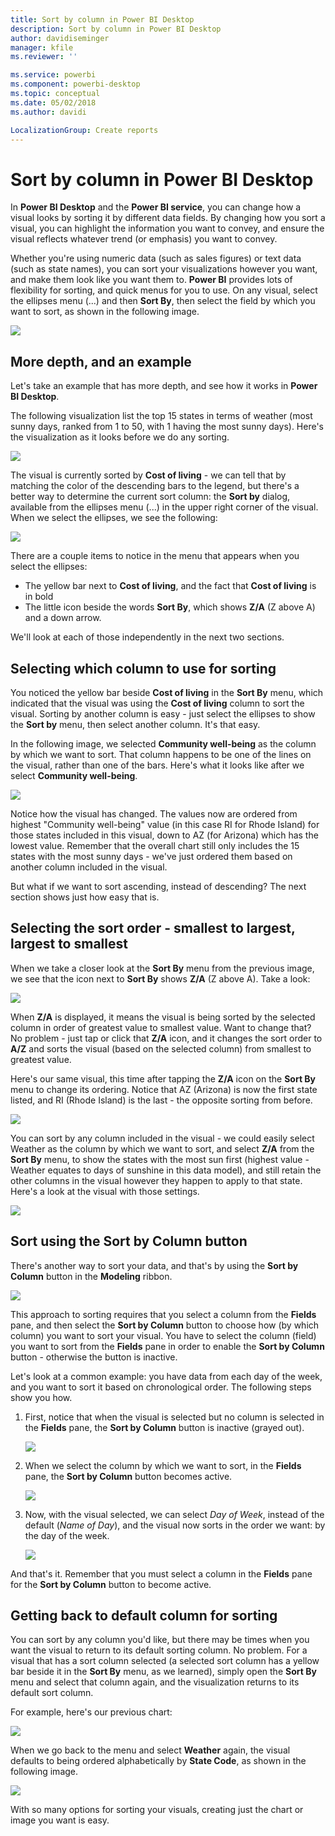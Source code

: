 ```yaml
---
title: Sort by column in Power BI Desktop
description: Sort by column in Power BI Desktop
author: davidiseminger
manager: kfile
ms.reviewer: ''

ms.service: powerbi
ms.component: powerbi-desktop
ms.topic: conceptual
ms.date: 05/02/2018
ms.author: davidi

LocalizationGroup: Create reports
---
```

# Sort by column in Power BI Desktop
In **Power BI Desktop** and the **Power BI service**, you can change how a visual looks by sorting it by different data fields. By changing how you sort a visual, you can highlight the information you want to convey, and ensure the visual reflects whatever trend (or emphasis) you want to convey.

Whether you're using numeric data (such as sales figures) or text data (such as state names), you can sort your visualizations however you want, and make them look like you want them to.  **Power BI** provides lots of flexibility for sorting, and quick menus for you to use. On any visual, select the ellipses menu (...) and then **Sort By**, then select the field by which you want to sort, as shown in the following image.

![](media/desktop-sort-by-column/sortbycolumn_2.png)

## More depth, and an example
Let's take an example that has more depth, and see how it works in **Power BI Desktop**.

The following visualization list the top 15 states in terms of weather (most sunny days, ranked from 1 to 50, with 1 having the most sunny days). Here's the visualization as it looks before we do any sorting.

![](media/desktop-sort-by-column/sortbycolumn_1.png)

The visual is currently sorted by **Cost of living** - we can tell that by matching the color of the descending bars to the legend, but there's a better way to determine the current sort column: the **Sort by** dialog, available from the ellipses menu (...) in the upper right corner of the visual. When we select the ellipses, we see the following:

![](media/desktop-sort-by-column/sortbycolumn_2.png)

There are a couple items to notice in the menu that appears when you select the ellipses:

* The yellow bar next to **Cost of living**, and the fact that **Cost of living** is in bold
* The little icon beside the words **Sort By**, which shows **Z/A** (Z above A) and a down arrow.

We'll look at each of those independently in the next two sections.

## Selecting which column to use for sorting
You noticed the yellow bar beside **Cost of living** in the **Sort By** menu, which indicated that the visual was using the **Cost of living** column to sort the visual. Sorting by another column is easy - just select the ellipses to show the **Sort by** menu, then select another column. It's that easy.

In the following image, we selected **Community well-being** as the column by which we want to sort. That column happens to be one of the lines on the visual, rather than one of the bars. Here's what it looks like after we select **Community well-being**.

![](media/desktop-sort-by-column/sortbycolumn_3.png)

Notice how the visual has changed. The values now are ordered from highest "Community well-being" value (in this case RI for Rhode Island) for those states included in this visual, down to AZ (for Arizona) which has the lowest value. Remember that the overall chart still only includes the 15 states with the most sunny days - we've just ordered them based on another column included in the visual.

But what if we want to sort ascending, instead of descending? The next section shows just how easy that is.

## Selecting the sort order - smallest to largest, largest to smallest
When we take a closer look at the **Sort By** menu from the previous image, we see that the icon next to **Sort By** shows **Z/A** (Z above A). Take a look:

![](media/desktop-sort-by-column/sortbycolumn_4.png)

When **Z/A** is displayed, it means the visual is being sorted by the selected column in order of greatest value to smallest value. Want to change that? No problem - just tap or click that **Z/A** icon, and it changes the sort order to **A/Z** and sorts the visual (based on the selected column) from smallest to greatest value.

Here's our same visual, this time after tapping the **Z/A** icon on the **Sort By** menu to change its ordering. Notice that AZ (Arizona) is now the first state listed, and RI (Rhode Island) is the last - the opposite sorting from before.

![](media/desktop-sort-by-column/sortbycolumn_5.png)

You can sort by any column included in the visual - we could easily select Weather as the column by which we want to sort, and select **Z/A** from the **Sort By** menu, to show the states with the most sun first (highest value - Weather equates to days of sunshine in this data model), and still retain the other columns in the visual however they happen to apply to that state. Here's a look at the visual with those settings.

![](media/desktop-sort-by-column/sortbycolumn_6.png)

## Sort using the Sort by Column button
There's another way to sort your data, and that's by using the **Sort by Column** button in the **Modeling** ribbon.

![](media/desktop-sort-by-column/sortbycolumn_8.png)

This approach to sorting requires that you select a column from the **Fields** pane, and then select the **Sort by Column** button to choose how (by which column) you want to sort your visual. You have to select the column (field) you want to sort from the **Fields** pane in order to enable the **Sort by Column** button - otherwise the button is inactive.

Let's look at a common example: you have data from each day of the week, and you want to sort it based on chronological order. The following steps show you how.

1. First, notice that when the visual is selected but no column is selected in the **Fields** pane, the **Sort by Column** button is inactive (grayed out).
   
   ![](media/desktop-sort-by-column/sortbycolumn_9a.png)
2. When we select the column by which we want to sort, in the **Fields** pane, the **Sort by Column** button becomes active.
   
   ![](media/desktop-sort-by-column/sortbycolumn_10.png)
3. Now, with the visual selected, we can select *Day of Week*, instead of the default (*Name of Day*), and the visual now sorts in the order we want: by the day of the week.
   
   ![](media/desktop-sort-by-column/sortbycolumn_11.png)

And that's it. Remember that you must select a column in the **Fields** pane for the **Sort by Column** button to become active.

## Getting back to default column for sorting
You can sort by any column you'd like, but there may be times when you want the visual to return to its default sorting column. No problem. For a visual that has a sort column selected (a selected sort column has a yellow bar beside it in the **Sort By** menu, as we learned), simply open the **Sort By** menu and select that column again, and the visualization returns to its default sort column.

For example, here's our previous chart:

![](media/desktop-sort-by-column/sortbycolumn_6.png)

When we go back to the menu and select **Weather** again, the visual defaults to being ordered alphabetically by **State Code**, as shown in the following image.

![](media/desktop-sort-by-column/sortbycolumn_7.png)

With so many options for sorting your visuals, creating just the chart or image you want is easy.

